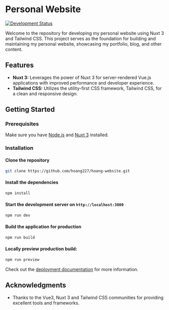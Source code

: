 # Personal Website

[![Development Status](https://img.shields.io/badge/status-development-yellow)](https://github.com/hoang227/hoang-website)

Welcome to the repository for developing my personal website using Nuxt 3 and Tailwind CSS. This project serves as the foundation for building and maintaining my personal website, showcasing my portfolio, blog, and other content.

## Features

- **Nuxt 3:** Leverages the power of Nuxt 3 for server-rendered Vue.js applications with improved performance and developer experience.
- **Tailwind CSS:** Utilizes the utility-first CSS framework, Tailwind CSS, for a clean and responsive design.

## Getting Started

### Prerequisites

Make sure you have [Node.js](https://nodejs.org/) and [Nuxt 3](https://v3.nuxtjs.org/) installed.

### Installation

#### Clone the repository

```bash
git clone https://github.com/hoang227/hoang-website.git
```

#### Install the dependencies

```bash
npm install
```

#### Start the development server on `http://localhost:3000`

```bash
npm run dev
```

#### Build the application for production

```bash
npm run build
```

#### Locally preview production build:

```bash
npm run preview
```

Check out the [deployment documentation](https://nuxt.com/docs/getting-started/deployment) for more information.


## Acknowledgments

- Thanks to the Vue3, Nuxt 3 and Tailwind CSS communities for providing excellent tools and frameworks.
